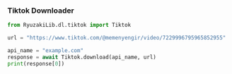 ### Tiktok Downloader
```python
from RyuzakiLib.dl.tiktok import Tiktok

url = "https://www.tiktok.com/@memenyengir/video/7229996795965852955"

api_name = "example.com"
response = await Tiktok.download(api_name, url)
print(response[0])
```
